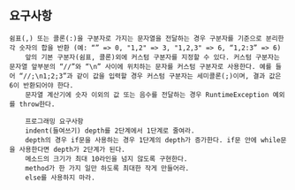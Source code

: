 ## 요구사항
    쉼표(,) 또는 콜론(:)을 구분자로 가지는 문자열을 전달하는 경우 구분자를 기준으로 분리한 각 숫자의 합을 반환 (예: “” => 0, "1,2" => 3, "1,2,3" => 6, “1,2:3” => 6)
        앞의 기본 구분자(쉼표, 콜론)외에 커스텀 구분자를 지정할 수 있다. 커스텀 구분자는 문자열 앞부분의 “//”와 “\n” 사이에 위치하는 문자를 커스텀 구분자로 사용한다. 예를 들어 “//;\n1;2;3”과 같이 값을 입력할 경우 커스텀 구분자는 세미콜론(;)이며, 결과 값은 6이 반환되어야 한다.
        문자열 계산기에 숫자 이외의 값 또는 음수를 전달하는 경우 RuntimeException 예외를 throw한다.

        프로그래밍 요구사항
        indent(들여쓰기) depth를 2단계에서 1단계로 줄여라.
        depth의 경우 if문을 사용하는 경우 1단계의 depth가 증가한다. if문 안에 while문을 사용한다면 depth가 2단계가 된다.
        메소드의 크기가 최대 10라인을 넘지 않도록 구현한다.
        method가 한 가지 일만 하도록 최대한 작게 만들어라.
        else를 사용하지 마라.